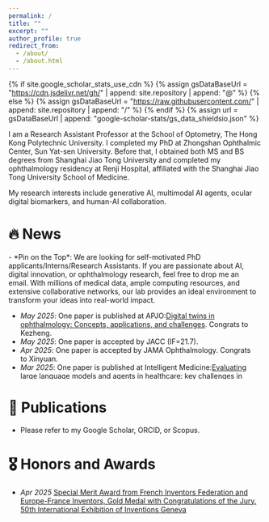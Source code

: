 ```yaml
---
permalink: /
title: ""
excerpt: ""
author_profile: true
redirect_from: 
  - /about/
  - /about.html
---
```


{% if site.google_scholar_stats_use_cdn %}
{% assign gsDataBaseUrl = "https://cdn.jsdelivr.net/gh/" | append: site.repository | append: "@" %}
{% else %}
{% assign gsDataBaseUrl = "https://raw.githubusercontent.com/" | append: site.repository | append: "/" %}
{% endif %}
{% assign url = gsDataBaseUrl | append: "google-scholar-stats/gs_data_shieldsio.json" %}

<span class='anchor' id='about-me'></span>

I am a Research Assistant Professor at the School of Optometry, The Hong Kong Polytechnic University. I completed my PhD at Zhongshan Ophthalmic Center, Sun Yat-sen University. Before that, I obtained both MS and BS degrees from Shanghai Jiao Tong University and completed my ophthalmology residency at Renji Hospital, affiliated with the Shanghai Jiao Tong University School of Medicine.

My research interests include generative AI, multimodal AI agents, ocular digital biomarkers, and human-AI collaboration.

# 🔥 News
<div style="max-height: 250px; overflow-y: auto; padding-right: 10px;">
- *Pin on the Top*: We are looking for self-motivated PhD applicants/Interns/Research Assistants. If you are passionate about AI, digital innovation, or ophthalmology research, feel free to drop me an email. With millions of medical data, ample computing resources, and extensive collaborative networks, our lab provides an ideal environment to transform your ideas into real-world impact.

- *May 2025*: One paper is published at APJO:[Digital twins in ophthalmology: Concepts, applications, and challenges](https://www.sciencedirect.com/science/article/pii/S2162098925000726?via%3Dihub). Congrats to Kezheng.
- *May 2025*: One paper is accepted by JACC (IF=21.7).
- *Apr 2025*: One paper is accepted by JAMA Ophthalmology. Congrats to Xinyuan.
- *Mar 2025*: One paper is published at Intelligent Medicine:[Evaluating large language models and agents in healthcare: key challenges in clinical applications](https://www.sciencedirect.com/science/article/pii/S2667102625000294). Congrats to Xiaolan.
- *Jan 2025*: One paper is published at International Journal of Surgery (IF=12.5):[Retinal oculomics and risk of incident aortic aneurysm and aortic adverse events: a population-based cohort study](https://www.sciencedirect.com/science/article/pii/S2667102625000294).
- *Jan 2025*: One paper is published at Heart and was interviewed by 90 medias globally [Retinal vascular fingerprints predict incident stroke: findings from the UK Biobank cohort study](https://heart.bmj.com/content/111/7/306.abstract). Big congrats to Mayi.
- *Dec 2024*: Two papers published at JMIR. Big congrats to Xiaolan and Ziwei.
- *Oct 2024*: One paper is published by MICCAI: [Fundus2Video: Cross-Modal Angiography Video Generation from Static Fundus Photography with Clinical Knowledge Guidance](https://doi.org/10.1007/978-3-031-72378-0_64). Congrats to Weiyi.
- *Oct 2024*: One paper is published at Nature Communication: [GWAS-by-subtraction reveals an IOP-independent component of primary open angle glaucoma](https://www.nature.com/articles/s41467-024-53331-0)
- *Jun 2024*: Two papers got accepted by BJO. Congrats to Xiaolan and Pusheng.
- *May 2024*: One paper published at npj Digit. Med.(IF=15.3). [FFA-GPT: an automated pipeline for fundus fluorescein angiography interpretation and question-answer](https://www.nature.com/articles/s41746-024-01101-z) Congrats to Xiaolan.
- *Feb 2024*: One paper published at npj Digit. Med.(IF=15.3). [Translating color fundus photography to indocyanine green angiography using deep-learning for age-related macular degeneration screening](https://www.nature.com/articles/s41746-024-01018-7) Congrats to Ruoyu.
</div>


# 📝 Publications 

-  Please refer to my Google Scholar, ORCID, or Scopus.


# 🎖 Honors and Awards
- *Apr 2025* [Special Merit Award from French Inventors Federation and Europe-France Inventors, Gold Medal with Congratulations of the Jury, 50th International Exhibition of Inventions Geneva](https://www.polyu.edu.hk/media/media-releases/2025/0413_polyu-wins-36-accolades-at-international-exhibition-of-inventions-geneva/)

